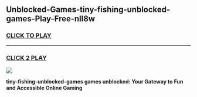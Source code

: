 
## Unblocked-Games-tiny-fishing-unblocked-games-Play-Free-nll8w
<h3>
<a href="https://premium76.site?title=tiny-fishing-unblocked-games&ref=12A">CLICK TO PLAY</a></h3>
<hr>

<h3>
<a href="https://premium76.site?title=tiny-fishing-unblocked-games&ref=12A">CLICK 2 PLAY</a>
  
</h3>

<a href="https://premium76.site?title=tiny-fishing-unblocked-games&ref=12A"><img src="https://clearcache.store/games.png"></a>


**tiny-fishing-unblocked-games games unblocked: Your Gateway to Fun and Accessible Online Gaming**
